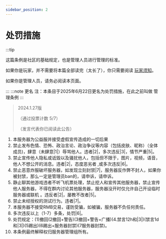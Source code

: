 ```yaml
---
sidebar_position: 2
---
```


# 处罚措施

:::tip

这篇条例是社区的基础规定，也是管理人员进行管理的标准。

如果你是玩家，并不需要将本篇全部读完（太长了），你只需要阅读 [玩家须知](./player-notice.md)。

如果你是管理人员，请务必阅读本页面。

:::
:::note 更名
注：本条目于2025年6月22日更名为处罚措施，在此之前叫做 管理条例
:::

> 2024.1.27版
> 
>（通过投票计数 5/7）
> 
>（发言代表你已阅读此公告）

1. 本服务器为公益服并接受虚假宣传造成的一切后果
2. 禁止发布色情、恐怖、政治言论、政治争议等内容（包括皮肤、昵称）（全体成员)，肆意（未肆意|1|）辱骂他人。违者|2|，多次违反|3|，情节严重|5|。
3. 禁止宣传他人隐私或诋毁以及骚扰他人，包括但不限于，图片，视频，语音，他人不想公开的消息。违者|2|，态度恶劣者
,或多次违反|6|。
4. 禁止恶意炸服破坏服务器，如发现立刻封禁|7|，服务器反作弊不封人，如果你被封禁，那么一定是管理员ban的，请申诉，请申诉。
5. 静止聊其他游戏违者不听飞机票处理，禁止挖人和宣传其他服务器，禁止宣传他人服务器，不得在群内讨论其他服务器，服务器没开时仅允许自己开设临时服务器或联机
。违反者|2|，屡教不改者|5|。
6. 禁止未经授权的测试行为。违者|7|。
7. 本服务器不接受RMB交易，谨防受骗，如被骗，服务器不负任何责任。
8. 多次违反以上（1-7）多条，处罚|6|。
9. 处罚规定：(1)撤回(2撤回+警告)(3撤回+警告+广播)(4.禁言12h和|3|)(禁言1d和|3|)(5踢出)(6踢出+服务器封禁)(7服务器封禁)。
10. 本条例最终解释权归服务器管理组所有。